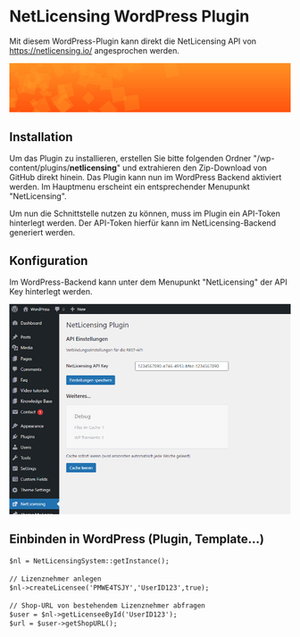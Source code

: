 # NetLicensing WordPress Plugin

Mit diesem WordPress-Plugin kann direkt die NetLicensing API von https://netlicensing.io/ angesprochen werden.

![banner](./tpl/banner.jpg)

## Installation

Um das Plugin zu installieren, erstellen Sie bitte folgenden Ordner "/wp-content/plugins/**netlicensing**" und extrahieren den Zip-Download von GitHub direkt hinein. Das Plugin kann nun im WordPress Backend aktiviert werden. Im Hauptmenu erscheint ein entsprechender Menupunkt "NetLicensing".

Um nun die Schnittstelle nutzen zu können, muss im Plugin ein API-Token hinterlegt werden. Der API-Token hierfür kann im NetLicensing-Backend generiert werden.

## Konfiguration
Im WordPress-Backend kann unter dem Menupunkt "NetLicensing" der API Key hinterlegt werden.

![WordPress Interface](./tpl/interface.jpg)

## Einbinden in WordPress (Plugin, Template...)
```
$nl = NetLicensingSystem::getInstance();

// Lizenznehmer anlegen
$nl->createLicensee('PMWE4TSJY','UserID123',true);

// Shop-URL von bestehendem Lizenznehmer abfragen
$user = $nl->getLicenseeById('UserID123');
$url = $user->getShopURL();
```